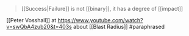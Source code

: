 > [[Success|Failure]] is not [[binary]], it has a degree of [[impact]]

[[Peter Vosshall]] at https://www.youtube.com/watch?v=swQbA4zub20&t=403s about [[Blast Radius]] #paraphrased
